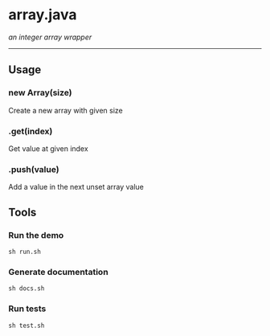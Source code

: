 # array.java
*an integer array wrapper*

---
## Usage
>
### new Array(size)
Create a new array with given size
>
### .get(index)
Get value at given index
>
### .push(value)
Add a value in the next unset array value

## Tools
>
### Run the demo
	sh run.sh
>
### Generate documentation
	sh docs.sh
>
### Run tests
	sh test.sh

